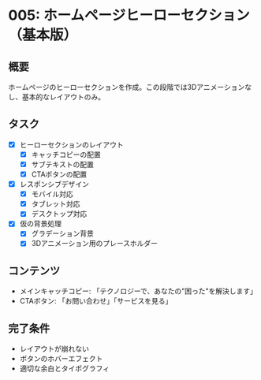 # 005: ホームページヒーローセクション（基本版）

## 概要
ホームページのヒーローセクションを作成。この段階では3Dアニメーションなし、基本的なレイアウトのみ。

## タスク
- [x] ヒーローセクションのレイアウト
  - [x] キャッチコピーの配置
  - [x] サブテキストの配置
  - [x] CTAボタンの配置
- [x] レスポンシブデザイン
  - [x] モバイル対応
  - [x] タブレット対応
  - [x] デスクトップ対応
- [x] 仮の背景処理
  - [x] グラデーション背景
  - [x] 3Dアニメーション用のプレースホルダー

## コンテンツ
- メインキャッチコピー: 「テクノロジーで、あなたの"困った"を解決します」
- CTAボタン: 「お問い合わせ」「サービスを見る」

## 完了条件
- レイアウトが崩れない
- ボタンのホバーエフェクト
- 適切な余白とタイポグラフィ